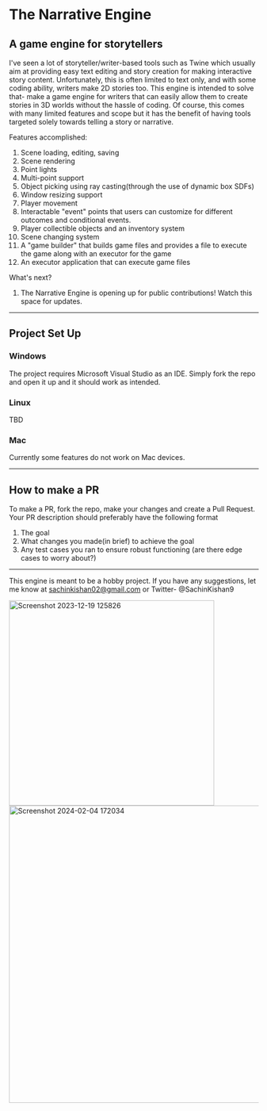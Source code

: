 # The Narrative Engine
## A game engine for storytellers
I've seen a lot of storyteller/writer-based tools such as Twine which usually aim at providing easy text editing and story creation for making interactive story content. Unfortunately, this is often limited to text only, and with some coding ability, writers make 2D stories too. This engine is intended to solve that- make a game engine for writers that can easily allow them to create stories in 3D worlds without the hassle of coding. Of course, this comes with many limited features and scope but it has the benefit of having tools targeted solely towards telling a story or narrative.

Features accomplished:
1. Scene loading, editing, saving
2. Scene rendering
3. Point lights
4. Multi-point support
5. Object picking using ray casting(through the use of dynamic box SDFs)
6. Window resizing support
7. Player movement
8. Interactable "event" points that users can customize for different outcomes and conditional events. 
9. Player collectible objects and an inventory system
10. Scene changing system
11. A "game builder" that builds game files and provides a file to execute the game along with an executor for the game
12. An executor application that can execute game files

What's next?
1. The Narrative Engine is opening up for public contributions! Watch this space for updates.

<hr>

## Project Set Up

### Windows
The project requires Microsoft Visual Studio as an IDE. Simply fork the repo and open it up and it should work as intended.

### Linux
TBD

### Mac
Currently some features do not work on Mac devices.

<hr>

## How to make a PR
To make a PR, fork the repo, make your changes and create a Pull Request. Your PR description should preferably have the following format

1. The goal
2. What changes you made(in brief) to achieve the goal
3. Any test cases you ran to ensure robust functioning (are there edge cases to worry about?)


<hr>


This engine is meant to be a hobby project. 
If you have any suggestions, let me know at sachinkishan02@gmail.com or Twitter- @SachinKishan9

<img width="414" alt="Screenshot 2023-12-19 125826" src="https://github.com/SachinKishan/Narrative-Engine/assets/33657481/2378ab60-7892-46ab-a1f5-1d1e93fda665">


<img width="600" alt="Screenshot 2024-02-04 172034" src="https://github.com/SachinKishan/Narrative-Engine/assets/33657481/a2a0ddc0-d06c-40ed-a4ea-351686d122ae">

